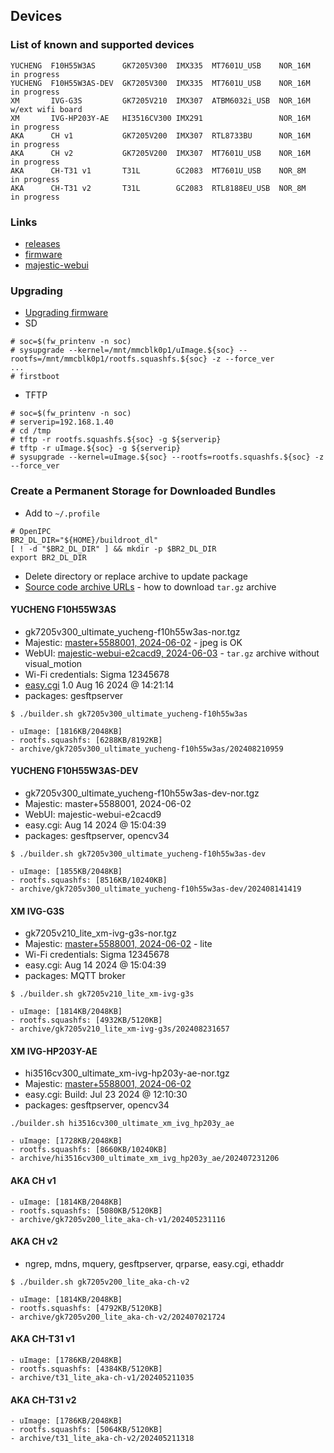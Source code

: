 ## Devices

### List of known and supported devices

```
YUCHENG  F10H55W3AS      GK7205V300  IMX335  MT7601U_USB    NOR_16M   in progress
YUCHENG  F10H55W3AS-DEV  GK7205V300  IMX335  MT7601U_USB    NOR_16M   in progress
XM       IVG-G3S         GK7205V210  IMX307  ATBM6032i_USB  NOR_16M   w/ext wifi board
XM       IVG-HP203Y-AE   HI3516CV300 IMX291                 NOR_16M   in progress
AKA      CH v1           GK7205V200  IMX307  RTL8733BU      NOR_16M   in progress
AKA      CH v2           GK7205V200  IMX307  MT7601U_USB    NOR_16M   in progress
AKA      CH-T31 v1       T31L        GC2083  MT7601U_USB    NOR_8M    in progress
AKA      CH-T31 v2       T31L        GC2083  RTL8188EU_USB  NOR_8M    in progress
```
### Links
- [releases](https://github.com/akhud78/builder/releases)
- [firmware](https://github.com/OpenIPC/firmware)
- [majestic-webui](https://github.com/OpenIPC/majestic-webui)


### Upgrading
- [Upgrading firmware](https://github.com/OpenIPC/wiki/blob/master/en/sysupgrade.md)
- SD
```
# soc=$(fw_printenv -n soc)
# sysupgrade --kernel=/mnt/mmcblk0p1/uImage.${soc} --rootfs=/mnt/mmcblk0p1/rootfs.squashfs.${soc} -z --force_ver
...
# firstboot
```
- TFTP
```
# soc=$(fw_printenv -n soc)
# serverip=192.168.1.40
# cd /tmp
# tftp -r rootfs.squashfs.${soc} -g ${serverip}
# tftp -r uImage.${soc} -g ${serverip}
# sysupgrade --kernel=uImage.${soc} --rootfs=rootfs.squashfs.${soc} -z --force_ver
```

### Create a Permanent Storage for Downloaded Bundles
- Add to `~/.profile`
```
# OpenIPC
BR2_DL_DIR="${HOME}/buildroot_dl"
[ ! -d "$BR2_DL_DIR" ] && mkdir -p $BR2_DL_DIR
export BR2_DL_DIR
```
- Delete directory or replace archive to update package
- [Source code archive URLs](https://docs.github.com/en/repositories/working-with-files/using-files/downloading-source-code-archives#source-code-archive-urls) - how to download `tar.gz` archive

#### YUCHENG F10H55W3AS

- gk7205v300_ultimate_yucheng-f10h55w3as-nor.tgz
- Majestic: [master+5588001, 2024-06-02](https://t.me/openipc_dev/113457) - jpeg is OK
- WebUI: [majestic-webui-e2cacd9, 2024-06-03](https://github.com/OpenIPC/majestic-webui/archive/e2cacd982aff2fcf44e504edc53fb82c3a9aa30e.tar.gz) - `tar.gz` archive without visual_motion
- Wi-Fi credentials: Sigma 12345678
- [easy.cgi](https://github.com/akhud78/easy) 1.0 Aug 16 2024 @ 14:21:14
- packages: gesftpserver

`$ ./builder.sh gk7205v300_ultimate_yucheng-f10h55w3as`

```
- uImage: [1816KB/2048KB]
- rootfs.squashfs: [6288KB/8192KB]
- archive/gk7205v300_ultimate_yucheng-f10h55w3as/202408210959
```

#### YUCHENG F10H55W3AS-DEV

- gk7205v300_ultimate_yucheng-f10h55w3as-dev-nor.tgz
- Majestic: master+5588001, 2024-06-02
- WebUI: majestic-webui-e2cacd9
- easy.cgi: Aug 14 2024 @ 15:04:39
- packages: gesftpserver, opencv34

`$ ./builder.sh gk7205v300_ultimate_yucheng-f10h55w3as-dev`

```
- uImage: [1855KB/2048KB]
- rootfs.squashfs: [8516KB/10240KB]
- archive/gk7205v300_ultimate_yucheng-f10h55w3as-dev/202408141419
```

#### XM IVG-G3S
- gk7205v210_lite_xm-ivg-g3s-nor.tgz
- Majestic: [master+5588001, 2024-06-02](https://t.me/openipc_dev/113456) - lite
- Wi-Fi credentials: Sigma 12345678
- easy.cgi: Aug 14 2024 @ 15:04:39
- packages: MQTT broker

`$ ./builder.sh gk7205v210_lite_xm-ivg-g3s`

```
- uImage: [1814KB/2048KB]
- rootfs.squashfs: [4932KB/5120KB]
- archive/gk7205v210_lite_xm-ivg-g3s/202408231657
```

#### XM IVG-HP203Y-AE

- hi3516cv300_ultimate_xm-ivg-hp203y-ae-nor.tgz
- Majestic: [master+5588001, 2024-06-02](https://t.me/openipc_dev/113461)
- easy.cgi: Build: Jul 23 2024 @ 12:10:30
- packages: gesftpserver, opencv34

`./builder.sh hi3516cv300_ultimate_xm_ivg_hp203y_ae`

```
- uImage: [1728KB/2048KB]
- rootfs.squashfs: [8660KB/10240KB]
- archive/hi3516cv300_ultimate_xm_ivg_hp203y_ae/202407231206
```

#### AKA CH v1
```
- uImage: [1814KB/2048KB]
- rootfs.squashfs: [5080KB/5120KB]
- archive/gk7205v200_lite_aka-ch-v1/202405231116
```
#### AKA CH v2

- ngrep, mdns, mquery, gesftpserver, qrparse, easy.cgi, ethaddr

`$ ./builder.sh gk7205v200_lite_aka-ch-v2`

```
- uImage: [1814KB/2048KB]
- rootfs.squashfs: [4792KB/5120KB]
- archive/gk7205v200_lite_aka-ch-v2/202407021724
```
#### AKA CH-T31 v1
```
- uImage: [1786KB/2048KB]
- rootfs.squashfs: [4384KB/5120KB]
- archive/t31_lite_aka-ch-v1/202405211035
```
#### AKA CH-T31 v2
```
- uImage: [1786KB/2048KB]
- rootfs.squashfs: [5064KB/5120KB]
- archive/t31_lite_aka-ch-v2/202405211318
```



